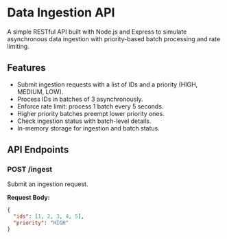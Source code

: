 # Data Ingestion API

A simple RESTful API built with Node.js and Express to simulate asynchronous data ingestion with priority-based batch processing and rate limiting.

## Features

- Submit ingestion requests with a list of IDs and a priority (HIGH, MEDIUM, LOW).
- Process IDs in batches of 3 asynchronously.
- Enforce rate limit: process 1 batch every 5 seconds.
- Higher priority batches preempt lower priority ones.
- Check ingestion status with batch-level details.
- In-memory storage for ingestion and batch status.

## API Endpoints

### POST /ingest

Submit an ingestion request.

**Request Body:**

```json
{
  "ids": [1, 2, 3, 4, 5],
  "priority": "HIGH"
}
